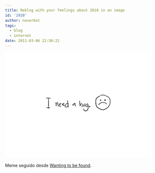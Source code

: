 ```yaml
---
title: Reblog with your feelings about 2010 in an image
id: '2920'
author: neverbot
tags:
  - blog
  - internet
date: 2011-03-06 22:50:22
---
```


![201103062249.jpg](./reblog-with-your-feelings-about-2010-in-an-image/201103062249.jpg)

Meme seguido desde [Wanting to be found](http://wantingtobefound.tumblr.com/post/2487211203/reblog-with-your-feelings-about-2010-in-a-gif).